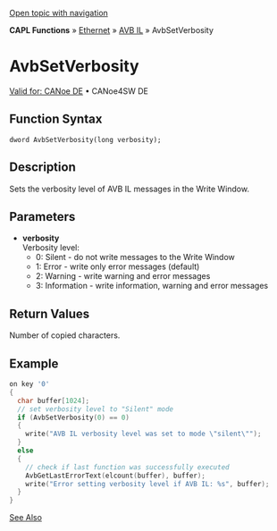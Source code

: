[Open topic with navigation](../../../../../../CANoeDEFamily.htm#Topics/CAPLFunctions/IP/AVBIL/Functions/CAPLfunctionAvbSetVerbosity.md)

**CAPL Functions** » [Ethernet](../../CAPLEthernetStartPage.md) » [AVB IL](../CAPLfunctionsAVBILOverview.md) » AvbSetVerbosity

# AvbSetVerbosity

[Valid for: CANoe DE](../../../../Shared/FeatureAvailability.md) • CANoe4SW DE

## Function Syntax

```
dword AvbSetVerbosity(long verbosity);
```

## Description

Sets the verbosity level of AVB IL messages in the Write Window.

## Parameters

- **verbosity**  
  Verbosity level:
  - 0: Silent - do not write messages to the Write Window
  - 1: Error - write only error messages (default)
  - 2: Warning - write warning and error messages
  - 3: Information - write information, warning and error messages

## Return Values

Number of copied characters.

## Example

```c
on key '0'
{
  char buffer[1024];
  // set verbosity level to "Silent" mode
  if (AvbSetVerbosity(0) == 0)
  {
    write("AVB IL verbosity level was set to mode \"silent\"");
  }
  else
  {
    // check if last function was successfully executed
    AvbGetLastErrorText(elcount(buffer), buffer);
    write("Error setting verbosity level if AVB IL: %s", buffer);
  }
}
```

[See Also](javascript:void(0);)
